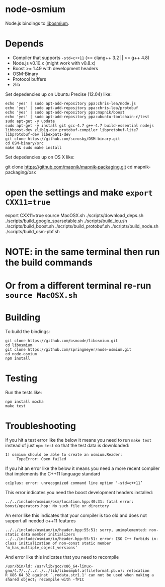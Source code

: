 # node-osmium

Node.js bindings to [libosmium](https://github.com/osmcode/libosmium).


# Depends

 - Compiler that supports `-std=c++11` (>= clang++ 3.2 || >= g++ 4.8)
 - Node.js v0.10.x (might work with v0.8.x)
 - Boost >= 1.49 with development headers
 - OSM-Binary
 - Protocol buffers
 - zlib

Set depedencies up on Ubuntu Precise (12.04) like:

    echo 'yes' | sudo apt-add-repository ppa:chris-lea/node.js
    echo 'yes' | sudo apt-add-repository ppa:chris-lea/protobuf
    echo 'yes' | sudo apt-add-repository ppa:mapnik/boost
    echo 'yes' | sudo apt-add-repository ppa:ubuntu-toolchain-r/test
    sudo apt-get -y update
    sudo apt-get -y install git gcc-4.7 g++-4.7 build-essential nodejs libboost-dev zlib1g-dev protobuf-compiler libprotobuf-lite7 libprotobuf-dev libexpat1-dev
    git clone https://github.com/scrosby/OSM-binary.git
    cd OSM-binary/src
    make && sudo make install

Set depedencies up on OS X like:

git clone https://github.com/mapnik/mapnik-packaging.git
cd mapnik-packaging/osx
# open the settings and make `export CXX11=true`
export CXX11=true
source MacOSX.sh
./scripts/download_deps.sh
./scripts/build_google_sparsetable.sh
./scripts/build_icu.sh
./scripts/build_boost.sh
./scripts/build_protobuf.sh
./scripts/build_node.sh
./scripts/build_osm-pbf.sh
# NOTE: in the same terminal then run the build commands
# Or from a different terminal re-run `source MacOSX.sh`

# Building

To build the bindings:

    git clone https://github.com/osmcode/libosmium.git
    cd libosmium
    git clone https://github.com/springmeyer/node-osmium.git
    cd node-osmium
    npm install

# Testing

Run the tests like:

    npm install mocha
    make test

# Troubleshooting

If you hit a test error like the below it means you need to run `make test` instead of just `npm test` so that the test data is downloaded:

    1) osmium should be able to create an osmium.Reader:
         TypeError: Open failed

If you hit an error like the below it means you need a more recent compiler that implements the C++11 language standard

    cc1plus: error: unrecognized command line option ‘-std=c++11’

This error indicates you need the boost development headers installed:

    ../../include/osmium/osm/location.hpp:40:31: fatal error: boost/operators.hpp: No such file or directory

An error like this indicates that your compiler is too old and does not support all needed c++11 features

    ../../include/osmium/io/header.hpp:55:51: sorry, unimplemented: non-static data member initializers
    ../../include/osmium/io/header.hpp:55:51: error: ISO C++ forbids in-class initialization of non-const static member ‘m_has_multiple_object_versions’

And error like this indicates that you need to recompile

    /usr/bin/ld: /usr/lib/gcc/x86_64-linux-gnu/4.7/../../../../lib/libosmpbf.a(fileformat.pb.o): relocation R_X86_64_32 against `.rodata.str1.1' can not be used when making a shared object; recompile with -fPIC
